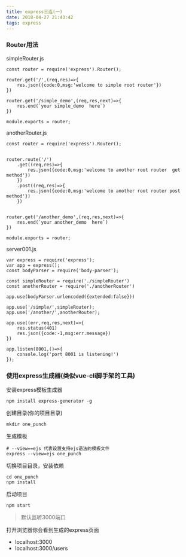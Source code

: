 ```yaml
---
title: express三连(一)
date: 2018-04-27 21:43:42
tags: express
---
```


### Router用法

simpleRouter.js

```
const router = require('express').Router();

router.get('/',(req,res)=>{
    res.json({code:0,msg:'welcome to simple root router'})
})

router.get('/simple_demo',(req,res,next)=>{
    res.end(`your simple_demo  here`)
})

module.exports = router;
```

anotherRouter.js

```
const router = require('express').Router();


router.route('/')
    .get((req,res)=>{
        res.json({code:0,msg:'welcome to another root router  get method'})
    })
    .post((req,res)=>{
        res.json({code:0,msg:'welcome to another root router post method'})
    })


router.get('/another_demo',(req,res,next)=>{
    res.end(`your another_demo  here`)
})

module.exports = router;
```

server001.js

```
var express = require('express');
var app = express();
const bodyParser = require('body-parser');

const simpleRouter = require('./simpleRouter')
const anotherRouter = require('./anotherRouter')

app.use(bodyParser.urlencoded({extended:false}))

app.use('/simple/',simpleRouter);
app.use('/another/',anotherRouter);

app.use((err,req,res,next)=>{
    res.status(401)
    res.json({code:-1,msg:err.message})
})

app.listen(8001,()=>{
    console.log('port 8001 is listening!')
});
```

### 使用express生成器(类似vue-cli脚手架的工具)

安装express模板生成器

```
npm install express-generator -g
```

创建目录(你的项目目录)

```
mkdir one_punch
```

生成模板

```
# --view==ejs 代表设置支持ejs语法的模板文件
express --view=ejs one_punch
```

切换项目目录，安装依赖

```
cd one_punch
npm install
```

启动项目

```
npm start
```

> 默认监听3000端口

打开浏览器你会看到生成的express页面

- localhost:3000 
- localhost:3000/users


